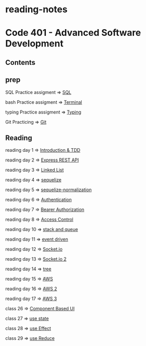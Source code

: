 # reading-notes

# Code 401 - Advanced Software Development

## Contents

## prep

SQL Practice assigment => [SQL](/SQL.md)

bash Practice assigment => [Terminal](/TERMINAL.md)

typing Practice assigment => [Typing](/Typing.md)

Git Practicing => [Git](/Git.md)

## Reading

reading day 1  => [Introduction & TDD](/TDD.md)

reading day 2 => [Express REST API](/ExpressRestApi.md)

reading day 3 => [Linked List](/linkedList.md)

reading day 4 => [sequelize](/sequelize.md)

reading day 5 => [sequelize-normalization](/sequelize-normalization.md)

reading day 6 => [Authentication](/Authentication.md)

reading day 7 => [Bearer Authorization](/BearerAuthorization.md)

reading day 8 => [Access Control](/ACL.md)

reading day 10 => [stack and queue](/stack.md)

reading day 11 => [event driven](/event-driven.md)

reading day 12 => [Socket.io](/socket.md)

reading day 13 => [Socket.io 2](/socket.io.md)

reading day 14 => [tree](/tree.md)

reading day 15 => [AWS](/AWS.md)

reading day 16 => [AWS 2](/AWS2.md)

reading day 17 => [AWS 3](/AWS3.md)

class 26 => [Component Based UI](/UI.md)

class 27 => [use state](/useState.md)

class 28 => [use Effect](/useEffect.md)

class 29 => [use Reduce](/useReduce.md)
